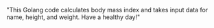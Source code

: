 "This Golang code calculates body mass index and takes input data for name, height, and weight. Have a healthy day!"
